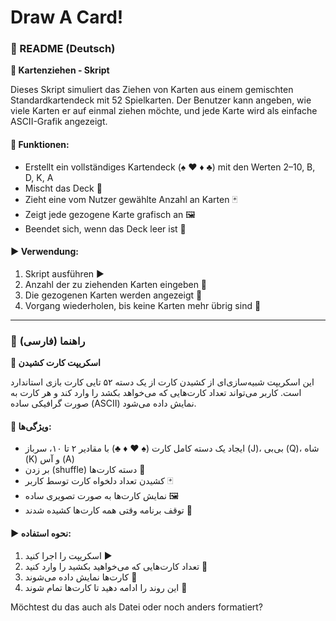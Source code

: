 # Draw A Card!

### 📄 README (Deutsch)

**🎴 Kartenziehen - Skript**

Dieses Skript simuliert das Ziehen von Karten aus einem gemischten Standardkartendeck mit 52 Spielkarten.
Der Benutzer kann angeben, wie viele Karten er auf einmal ziehen möchte, und jede Karte wird als einfache ASCII-Grafik angezeigt.

#### 🔹 Funktionen:

* Erstellt ein vollständiges Kartendeck (♠ ♥ ♦ ♣) mit den Werten 2–10, B, D, K, A
* Mischt das Deck 🎲
* Zieht eine vom Nutzer gewählte Anzahl an Karten 🃏
* Zeigt jede gezogene Karte grafisch an 🖼️
* Beendet sich, wenn das Deck leer ist 🚫

#### ▶️ Verwendung:

1. Skript ausführen ▶️
2. Anzahl der zu ziehenden Karten eingeben 🔢
3. Die gezogenen Karten werden angezeigt 👀
4. Vorgang wiederholen, bis keine Karten mehr übrig sind 🔄

---

### 📄 راهنما (فارسی)

**🎴 اسکریپت کارت کشیدن**

این اسکریپت شبیه‌سازی‌ای از کشیدن کارت از یک دسته ۵۲ تایی کارت بازی استاندارد است.
کاربر می‌تواند تعداد کارت‌هایی که می‌خواهد بکشد را وارد کند و هر کارت به صورت گرافیکی ساده (ASCII) نمایش داده می‌شود.

#### 🔹 ویژگی‌ها:

* ایجاد یک دسته کامل کارت (♠ ♥ ♦ ♣) با مقادیر ۲ تا ۱۰، سرباز (J)، بی‌بی (Q)، شاه (K) و آس (A)
* بر زدن (shuffle) دسته کارت‌ها 🎲
* کشیدن تعداد دلخواه کارت توسط کاربر 🃏
* نمایش کارت‌ها به صورت تصویری ساده 🖼️
* توقف برنامه وقتی همه کارت‌ها کشیده شدند 🚫

#### ▶️ نحوه استفاده:

1. اسکریپت را اجرا کنید ▶️
2. تعداد کارت‌هایی که می‌خواهید بکشید را وارد کنید 🔢
3. کارت‌ها نمایش داده می‌شوند 👀
4. این روند را ادامه دهید تا کارت‌ها تمام شوند 🔄


Möchtest du das auch als Datei oder noch anders formatiert?
